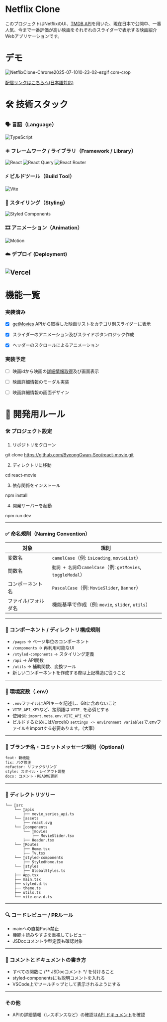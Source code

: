 # Netflix Clone
このプロジェクトはNetflixのUI、[TMDB API](https://developer.themoviedb.org/reference/intro/getting-started)を用いた、現在日本で公開中、一番人気、今まで一番評価が高い映画をそれぞれのスライダーで表示する映画紹介Webアプリケーションです。

# デモ
![NetflixClone-Chrome2025-07-1010-23-02-ezgif com-crop](https://github.com/user-attachments/assets/f94e989f-5a1d-42cb-b3a4-57a7bc268a28)

[配信リンクはこちらへ(日本語対応)](https://react-movie-rosy.vercel.app/)

# 🛠️ 技術スタック

### 🗣️ 言語（Language）
![TypeScript](https://img.shields.io/badge/TypeScript-007ACC?style=for-the-badge&logo=typescript&logoColor=white)

### ⚛️ フレームワーク / ライブラリ（Framework / Library）
![React](https://img.shields.io/badge/React-20232A?style=for-the-badge&logo=react&logoColor=61DAFB)
![React Query](https://img.shields.io/badge/React_Query-FF4154?style=for-the-badge&logo=reactquery&logoColor=white)
![React Router](https://img.shields.io/badge/React_Router-CA4245?style=for-the-badge&logo=reactrouter&logoColor=white)

### ⚡ ビルドツール（Build Tool）
![Vite](https://img.shields.io/badge/Vite-646CFF?style=for-the-badge&logo=vite&logoColor=white)

### 🎨 スタイリング（Styling）
![Styled Components](https://img.shields.io/badge/Styled--Components-DB7093?style=for-the-badge&logo=styled-components&logoColor=white)

### 🎞️ アニメーション（Animation）
![Motion](https://img.shields.io/badge/Motion-0055FF?style=for-the-badge&logo=framer&logoColor=white)

### ☁️ デプロイ (Deployment)
![Vercel](https://img.shields.io/badge/Vercel-000?style=for-the-badge&logo=vercel&logoColor=white)
---

# 機能一覧
### 実装済み   
- [x] [getMovies](https://developer.themoviedb.org/reference/movie-now-playing-list) APIから取得した映画リストをカテゴリ別スライダーに表示

- [x] スライダーのアニメーション及びスライドボタンロジック作成

- [x] ヘッダーのスクロールによるアニメーション

### 実装予定
- [ ] 映画idから映画の[詳細情報取得](https://developer.themoviedb.org/reference/movie-details)及び画面表示

- [ ] 映画詳細情報のモーダル実装

- [ ] 映画詳細情報の画面デザイン

# 🤝 開発用ルール

### 🛠️ プロジェクト設定
1. リポジトリをクローン
   
git clone https://github.com/ByeongGwan-Seo/react-movie.git

2. ディレクトリに移動

cd react-movie

3. 依存関係をインストール

npm install

4. 開発サーバーを起動

npm run dev

---

### ✅ 命名規則（Naming Convention）

| 対象 | 規則 |
|------|------|
| 変数名 | `camelCase`（例: `isLoading`, `movieList`） |
| 関数名 | `動詞 + 名詞`の`camelCase`（例: `getMovies`, `toggleModal`） |
| コンポーネント名 | `PascalCase`（例: `MovieSlider`, `Banner`） |
| ファイル/フォルダ名 | 機能基準で作成（例: `movie`, `slider`, `utils`） |

---

### 🧱 コンポーネント / ディレクトリ構成規則

- `/pages` → ページ単位のコンポーネント
- `/components` → 再利用可能なUI
- `/styled-components` → スタイリング定義
- `/api` → API関数
- `/utils` → 補助関数、変換ツール
- 新しいコンポーネントを作成する際は上記構造に従うこと

---

### 🔐 環境変数（.env）

- `.env`ファイルにAPIキーを記述し、Gitに含めないこと
- `VITE_API_KEY`など、接頭語は `VITE_` を必須とする
- 使用例: `import.meta.env.VITE_API_KEY`
- ビルドするためにはVercelの `settings -> environment variables`で.envファイルをimportする必要あります。（大事）

---

### 📝 ブランチ名・コミットメッセージ規則（Optional）

```bash
feat: 新機能
fix: バグ修正
refactor: リファクタリング
style: スタイル・レイアウト調整
docs: コメント・README更新
```

---

### 📁 ディレクトリツリー
```
└── 📁src
    └── 📁apis
        ├── movie_series_api.ts
    └── 📁assets
        ├── react.svg
    └── 📁components
        └── 📁movies
            ├── MovieSlider.tsx
        ├── Header.tsx
    └── 📁Routes
        ├── Home.tsx
        ├── Tv.tsx
    └── 📁styled-components
        ├── StyledHome.tsx
    └── 📁styles
        ├── GlobalStyles.ts
    ├── App.tsx
    ├── main.tsx
    ├── styled.d.ts
    ├── theme.ts
    ├── utils.ts
    └── vite-env.d.ts
```

---

### 🔍 コードレビュー / PRルール
- mainへの直接Push禁止
- 機能＋読みやすさを重視してレビュー
- JSDocコメントや型定義も確認対象

---

### 📄 コメントとドキュメントの書き方
- すべての関数に /** JSDocコメント */ を付けること
- styled-componentsにも説明コメントを入れる
- VSCode上でツールチップとして表示されるようにする

---

### その他
- APIの詳細情報（レスポンスなど）の確認は[API ドキュメント](https://developer.themoviedb.org/reference/intro/getting-started)を確認
